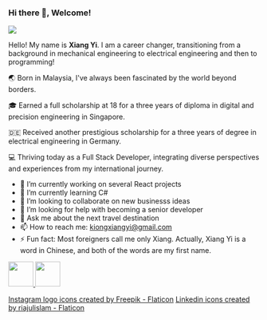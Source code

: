 ### Hi there 👋, Welcome!
<img src="https://github.com/kiongxiangyi/kiongxiangyi/assets/102138068/5edf9dce-fa09-48ef-836d-d7c0a0daed3f" >

<!--
**kiongxiangyi/kiongxiangyi** is a ✨ _special_ ✨ repository because its `README.md` (this file) appears on your GitHub profile.
-->

Hello! My name is **Xiang Yi**. I am a career changer, transitioning from a background in mechanical engineering to electrical engineering and then to programming!

🌏 Born in Malaysia, I've always been fascinated by the world beyond borders. 

🎓 Earned a full scholarship at 18 for a three years of diploma in digital and precision engineering in Singapore.

🇩🇪 Received another prestigious scholarship for a three years of degree in electrical engineering in Germany.

💻 Thriving today as a Full Stack Developer, integrating diverse perspectives and experiences from my international journey.

- 🔭 I’m currently working on several React projects
- 🌱 I’m currently learning C#
- 👯 I’m looking to collaborate on new businesss ideas
- 🤔 I’m looking for help with becoming a senior developer
- 💬 Ask me about the next travel destination
- 📫 How to reach me: kiongxiangyi@gmail.com
- ⚡ Fun fact: Most foreigners call me only Xiang. Actually, Xiang Yi is a word in Chinese, and both of the words are my first name.

<a href="https://www.linkedin.com/in/kiongxiangyi/"><img src="https://github.com/kiongxiangyi/kiongxiangyi/assets/102138068/09ac8346-dd82-40c1-85e2-e83ee9492add" width="50" height="50" >
<a href="https://www.instagram.com/kiongxiangyi"><img src="https://github.com/kiongxiangyi/kiongxiangyi/assets/102138068/65cd1da9-7ec4-46cb-88a2-7535b17ca8e8" width="50" height="50" >

<a href="https://www.flaticon.com/free-icons/instagram-logo" title="instagram logo icons">Instagram logo icons created by Freepik - Flaticon</a>
<a href="https://www.flaticon.com/free-icons/linkedin" title="linkedin icons">Linkedin icons created by riajulislam - Flaticon</a>
